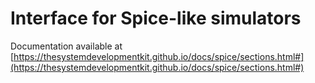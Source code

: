 # Interface for Spice-like simulators

Documentation available at
[https://thesystemdevelopmentkit.github.io/docs/spice/sections.html#](https://thesystemdevelopmentkit.github.io/docs/spice/sections.html#)

